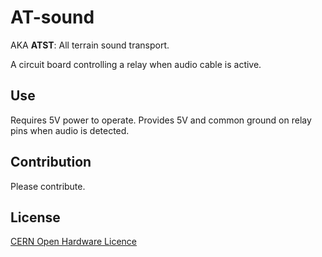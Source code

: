 # AT-sound 

AKA **ATST**: All terrain sound transport. 

A circuit board controlling a relay when audio cable is active.

## Use

Requires 5V power to operate. Provides 5V and common ground on relay pins when audio is detected.

## Contribution

Please contribute. 

## License

[CERN Open Hardware Licence](https://ohwr.org/cernohl)
